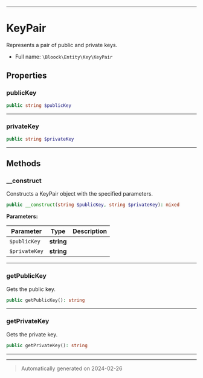 ***

# KeyPair

Represents a pair of public and private keys.



* Full name: `\Bloock\Entity\Key\KeyPair`



## Properties


### publicKey



```php
public string $publicKey
```






***

### privateKey



```php
public string $privateKey
```






***

## Methods


### __construct

Constructs a KeyPair object with the specified parameters.

```php
public __construct(string $publicKey, string $privateKey): mixed
```








**Parameters:**

| Parameter | Type | Description |
|-----------|------|-------------|
| `$publicKey` | **string** |  |
| `$privateKey` | **string** |  |





***

### getPublicKey

Gets the public key.

```php
public getPublicKey(): string
```












***

### getPrivateKey

Gets the private key.

```php
public getPrivateKey(): string
```












***


***
> Automatically generated on 2024-02-26
